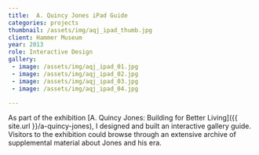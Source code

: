 ```yaml
---
title:  A. Quincy Jones iPad Guide
categories: projects
thumbnail: /assets/img/aqj_ipad_thumb.jpg
client: Hammer Museum
year: 2013
role: Interactive Design
gallery:
 - image: /assets/img/aqj_ipad_01.jpg
 - image: /assets/img/aqj_ipad_02.jpg
 - image: /assets/img/aqj_ipad_03.jpg
 - image: /assets/img/aqj_ipad_04.jpg

---
```


As part of the exhibition [A. Quincy Jones: Building for Better Living]({{ site.url }}/a-quincy-jones), I designed and built an interactive gallery guide. Visitors to the exhibition could browse through an extensive archive of supplemental material about Jones and his era.
